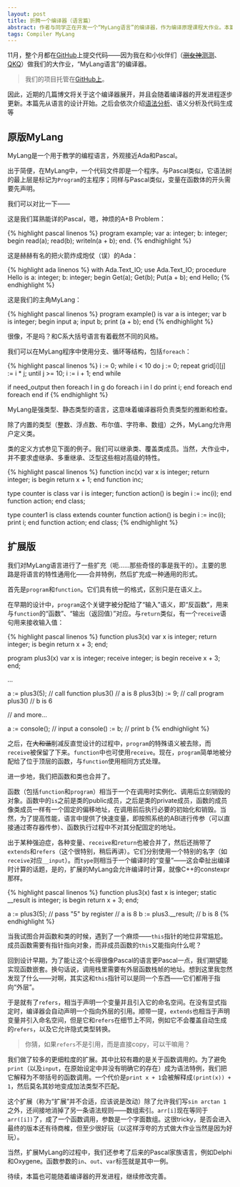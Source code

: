 ```yaml
---
layout: post
title: 折腾一个编译器（语言篇）
abstract: 作者与同学正在开发一个“MyLang语言”的编译器，作为编译原理课程大作业。本篇介绍MyLang语言及我们对语言的扩展。
tags: Compiler MyLang
---
```


11月，整个月都在[GitHub](https://github.com/hczhcz)上提交代码——因为我在和小伙伴们（[<del>测女神</del>测测](http://gaocegege.com/)、[QKQ](https://github.com/qikangqi)）做我们的大作业，“MyLang语言”的编译器。

> 我们的项目托管在[GitHub上](https://github.com/gaocegege/CompilerLab)。

因此，近期的几篇博文将关于这个编译器展开，并且会随着编译器的开发进程逐步更新。本篇先从语言的设计开始。之后会依次介绍[语法分析](/2014/12/14/designing-a-compiler-parser.html)、语义分析及代码生成等

原版MyLang
---

MyLang是一个用于教学的编程语言，外观接近Ada和Pascal。

出于简便，在MyLang中，一个代码文件即是一个程序。与Pascal类似，它语法树的最上层是标记为`Program`的主程序；同样与Pascal类似，变量在函数体的开头需要先声明。

我们可以对比一下——

这是我们耳熟能详的Pascal，嗯，神烦的A+B Problem：

{% highlight pascal linenos %}
program example;
var
  a: integer;
  b: integer;
begin
  read(a);
  read(b);
  writeln(a + b);
end.
{% endhighlight %}

这是赫赫有名的把火箭炸成炮仗（误）的Ada：

{% highlight ada linenos %}
with Ada.Text_IO; use Ada.Text_IO;
procedure Hello is
  a: integer;
  b: integer;
begin
  Get(a);
  Get(b);
  Put(a + b);
end Hello;
{% endhighlight %}

这是我们的主角MyLang：

{% highlight pascal linenos %}
program example()
is
  var a is integer;
  var b is integer;
begin
  input a;
  input b;
  print (a + b);
end
{% endhighlight %}

很像，不是吗？和C系大括号语言有着截然不同的风格。

我们可以在MyLang程序中使用分支、循环等结构，包括`foreach`：

{% highlight pascal linenos %}
i := 0;
while i < 10 do
  j := 0;
  repeat
    grid[i][j] := i * j;
  until j >= 10;
  i := i + 1;
end while

if need_output then
  foreach l in g do
    foreach i in l do
      print i;
    end foreach
  end foreach
end if
{% endhighlight %}

MyLang是强类型、静态类型的语言，这意味着编译器将负责类型的推断和检查。

除了内置的类型（整数、浮点数、布尔值、字符串、数组）之外，MyLang允许用户定义类。

类的定义方式参见下面的例子。我们可以继承类、覆盖类成员。当然，大作业中，并不要求虚继承、多重继承、泛型这些相对高级的特性。

{% highlight pascal linenos %}
function inc(x)
  var x is integer;
  return integer;
is
begin
  return x + 1;
end function inc;

type counter is class
  var i is integer;
  function action()
  is
  begin
    i := inc(i);
  end function action;
end class;

type counter1 is class extends counter
  function action()
  is
  begin
    i := inc(i);
    print i;
  end function action;
end class;
{% endhighlight %}

扩展版
---

我们对MyLang语言进行了一些扩充（呃……那些奇怪的事是我干的）。主要的思路是将语言的特性通用化——合并特例，然后扩充成一种通用的形式。

首先是`program`和`function`。它们具有统一的格式，区别只是在语义上。

在早期的设计中，`program`这个关键字被分配给了“输入”语义，即“反函数”，用来与`function`的“函数”、“输出（返回值）”对应。与`return`类似，有一个`receive`语句用来接收输入值：

{% highlight pascal linenos %}
function plus3(x)
  var x is integer;
  return integer;
is
begin
  return x + 3;
end;

program plus3(x)
  var x is integer;
  receive integer;
is
begin
  receive x + 3;
end;

...

a := plus3(5); // call function plus3() // a is 8
plus3(b) := 9; // call program plus3() // b is 6

// and more...

a := console(); // input a
console() := b; // print b
{% endhighlight %}

之后，在<del>大和谐</del>削减反直觉设计的过程中，`program`的特殊语义被去除，而`receive`被保留了下来。`function`中也可使用`receive`。现在，`program`简单地被分配给了位于顶层的函数，与`function`使用相同方式处理。

进一步地，我们把函数和类也合并了。

函数（包括`function`和`program`）相当于一个在调用时实例化、调用后立刻销毁的对象。函数中的`is`之前是类的public成员，之后是类的private成员，函数的成员像类成员一样有一个固定的偏移地址，在调用前后执行必要的初始化和销毁。当然，为了提高性能，语言中提供了快速变量，即按照系统的ABI进行传参（可以直接通过寄存器传参）、函数执行过程中不对其分配固定的地址。

出于某种强迫症，各种变量、`receive`和`return`也被合并了，然后还捎带了`extends`和`refers`（这个很特别，稍后再讲）。它们分别使用一个特别的名字（如`receive`对应`__input`）。而`type`则相当于一个编译时的“变量”——这会牵扯出编译时计算的话题，是的，扩展的MyLang会允许编译时计算，就像C++的constexpr那样。

{% highlight pascal linenos %}
function plus3(x)
  fast x is integer;
  static __result is integer;
is
begin
  return x + 3;
end;

a := plus3(5); // pass "5" by register // a is 8
b := plus3.__result; // b is 8
{% endhighlight %}

当我试图合并函数和类的时候，遇到了一个麻烦——`this`指针的地位非常尴尬。成员函数需要有指针指向对象，而非成员函数的`this`又能指向什么呢？

回到设计早期，为了能让这个长得很像Pascal的语言更Pascal一点，我们期望能实现函数嵌套。换句话说，调用栈里需要有外层函数栈帧的地址。想到这里我忽然发现了什么——对啊，其实这和`this`指针可以是同一个东西——它们都用于指向“外层”。

于是就有了`refers`，相当于声明一个变量并且引入它的命名空间。在没有显式指定时，编译器会自动声明一个指向外层的引用。顺带一提，`extends`也相当于声明变量并引入命名空间，但是它和`refers`在细节上不同，例如它不会覆盖自动生成的`refers`，以及它允许隐式类型转换。

> 你猜，如果`refers`不是引用，而是直接copy，可以干嘛用？

我们做了较多的更细粒度的扩展。其中比较有趣的是关于函数调用的。为了避免`print`（以及`input`，在原始设定中并没有明确它的存在）成为语法特例，我们把它解释为不带括号的函数调用。一个代价是`print x + 1`会被解释成`(print(x)) + 1`，然后莫名其妙地变成加法类型不匹配。

这个扩展（称为“扩展”并不合适，应该说是改动）除了允许我们写`sin arctan 1`之外，还间接地消掉了另一条语法规则——数组索引。`arr[i]`现在等同于`arr([i])`了，成了一个函数调用，参数是一个字面数组。这很tricky，是否会进入最终的版本还有待商榷，但至少很好玩（以这样浮夸的方式做大作业当然是因为好玩）。

当然，扩展MyLang的过程中，我们还参考了后来的Pascal家族语言，例如Delphi和Oxygene。函数参数的`in`、`out`、`var`标签就是其中一例。

待续，本篇也可能随着编译器的开发进程，继续修改完善。
